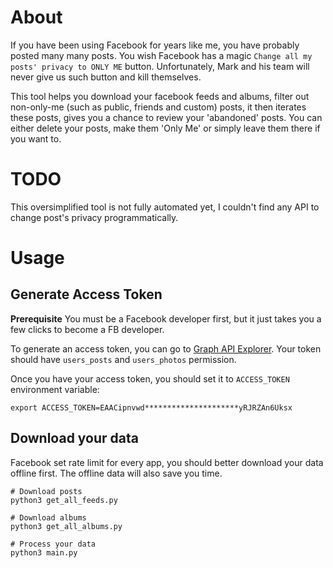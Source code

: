 # About

If you have been using Facebook for years like me, you have probably posted many many posts. You wish Facebook
has a magic `Change all my posts' privacy to ONLY ME` button. Unfortunately, Mark and his team will never
give us such button and kill themselves.

This tool helps you download your facebook feeds and albums, filter out non-only-me (such as public, friends and
custom) posts, it then iterates these posts, gives you a chance to review your 'abandoned' posts. You can either
delete your posts, make them 'Only Me' or simply leave them there if you want to.

# TODO
This oversimplified tool is not fully automated yet, I couldn't find any API to change post's privacy programmatically.

# Usage
## Generate Access Token

**Prerequisite** You must be a Facebook developer first, but it just takes you a few clicks to become a FB developer.

To generate an access token, you can go to [Graph API Explorer](https://developers.facebook.com/tools/explorer/).
Your token should have `users_posts` and `users_photos` permission.

Once you have your access token, you should set it to `ACCESS_TOKEN` environment variable:

```shell
export ACCESS_TOKEN=EAACipnvwd*********************yRJRZAn6Uksx
```

## Download your data
Facebook set rate limit for every app, you should better download your data offline first. The offline data will also
save you time.

```shell
# Download posts
python3 get_all_feeds.py

# Download albums
python3 get_all_albums.py

# Process your data
python3 main.py
```
